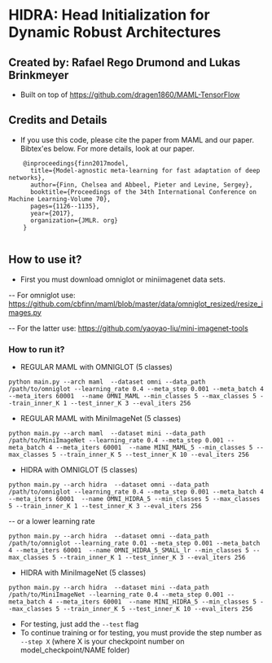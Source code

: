 # HIDRA: Head Initialization for Dynamic Robust Architectures

## Created by: Rafael Rego Drumond and Lukas Brinkmeyer

- Built on top of https://github.com/dragen1860/MAML-TensorFlow

## Credits and Details

- If you use this code, please cite the paper from MAML and our paper. Bibtex'es below. For more details, look at our paper.

```
	@inproceedings{finn2017model,
	  title={Model-agnostic meta-learning for fast adaptation of deep networks},
	  author={Finn, Chelsea and Abbeel, Pieter and Levine, Sergey},
	  booktitle={Proceedings of the 34th International Conference on Machine Learning-Volume 70},
	  pages={1126--1135},
	  year={2017},
	  organization={JMLR. org}
	}
```

```

```

## How to use it?

- First you must download omniglot or miniimagenet data sets.

-- For omniglot use: https://github.com/cbfinn/maml/blob/master/data/omniglot_resized/resize_images.py

-- For the latter use: https://github.com/yaoyao-liu/mini-imagenet-tools


### How to run it?


- REGULAR MAML with OMNIGLOT (5 classes)

```
python main.py --arch maml  --dataset omni --data_path /path/to/omniglot --learning_rate 0.4 --meta_step 0.001 --meta_batch 4 --meta_iters 60001  --name OMNI_MAML --min_classes 5 --max_classes 5 --train_inner_K 1 --test_inner_K 3 --eval_iters 256
```

- REGULAR MAML with MiniImageNet (5 classes)

```
python main.py --arch maml  --dataset mini --data_path /path/to/MiniImageNet --learning_rate 0.4 --meta_step 0.001 --meta_batch 4 --meta_iters 60001  --name MINI_MAML_5 --min_classes 5 --max_classes 5 --train_inner_K 5 --test_inner_K 10 --eval_iters 256
```

- HIDRA with OMNIGLOT (5 classes)

```
python main.py --arch hidra  --dataset omni --data_path /path/to/omniglot --learning_rate 0.4 --meta_step 0.001 --meta_batch 4 --meta_iters 60001  --name OMNI_HIDRA_5 --min_classes 5 --max_classes 5 --train_inner_K 1 --test_inner_K 3 --eval_iters 256
```
-- or a lower learning rate

```
python main.py --arch hidra  --dataset omni --data_path /path/to/omniglot --learning_rate 0.01 --meta_step 0.001 --meta_batch 4 --meta_iters 60001  --name OMNI_HIDRA_5_SMALL_lr --min_classes 5 --max_classes 5 --train_inner_K 1 --test_inner_K 3 --eval_iters 256
```

- HIDRA with MiniImageNet (5 classes)

```
python main.py --arch hidra  --dataset mini --data_path /path/to/MiniImageNet --learning_rate 0.4 --meta_step 0.001 --meta_batch 4 --meta_iters 60001  --name MINI_HIDRA_5 --min_classes 5 --max_classes 5 --train_inner_K 5 --test_inner_K 10 --eval_iters 256
```

- For testing, just add the ```--test``` flag
- To continue training or for testing, you must provide the step number as ```--step X``` (where X is your checkpoint number on  model_checkpoint/NAME folder)